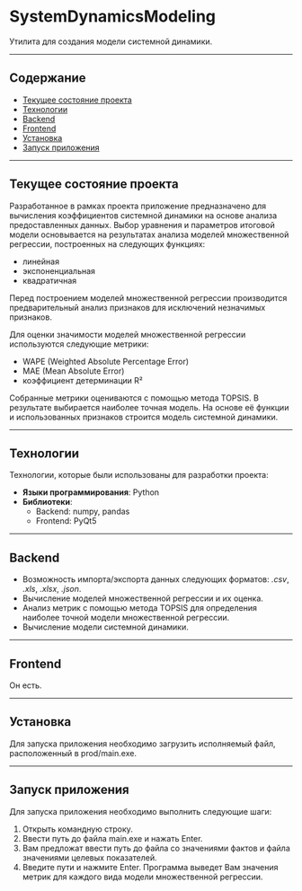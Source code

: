 # **SystemDynamicsModeling**

Утилита для создания модели системной динамики.

---

## **Содержание**

- [Текущее состояние проекта](#текущее-состояние-проекта)
- [Технологии](#технологии)
- [Backend](#backend)
- [Frontend](#frontend)
- [Установка](#установка)
- [Запуск приложения](#запуск-приложения)

---

## **Текущее состояние проекта**

Разработанное в рамках проекта приложение предназначено для вычисления коэффициентов системной динамики на основе анализа предоставленных данных. Выбор уравнения и параметров итоговой модели основывается на результатах анализа моделей множественной регрессии, построенных на следующих функциях:
- линейная
- экспоненциальная
- квадратичная

Перед построением моделей множественной регрессии производится предварительный анализ признаков для исключений незначимых признаков.

Для оценки значимости моделей множественной регрессии используются следующие метрики:
- WAPE (Weighted Absolute Percentage Error)
- MAE (Mean Absolute Error)
- коэффициент детерминации R²

Собранные метрики оцениваются с помощью метода TOPSIS. В результате выбирается наиболее точная модель. На основе её функции и использованных признаков строится модель системной динамики.

---

## **Технологии**

Технологии, которые были использованы для разработки проекта:
- **Языки программирования**: Python
- **Библиотеки**: 
  - Backend: numpy, pandas
  - Frontend: PyQt5
---

## **Backend**

- Возможность импорта/экспорта данных следующих форматов: _.csv_, _.xls_, _.xlsx_, _.json_.
- Вычисление моделей множественной регрессии и их оценка.
- Анализ метрик с помощью метода TOPSIS для определения наиболее точной модели множественной регрессии.
- Вычисление модели системной динамики.
---

## **Frontend**

Он есть.

---

## **Установка**

Для запуска приложения необходимо загрузить исполняемый файл, расположенный в prod/main.exe.

---

## **Запуск приложения**

Для запуска приложения необходимо выполнить следующие шаги:

1. Открыть командную строку.
2. Ввести путь до файла main.exe и нажать Enter.
3. Вам предложат ввести путь до файла со значениями фактов и файла значениями целевых показателей.
4. Введите пути и нажмите Enter. Программа выведет Вам значения метрик для каждого вида модели множественной регрессии.
